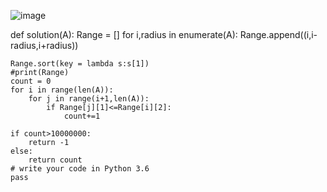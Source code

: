 
![image](https://i.imgur.com/Z0Zb7MB.jpg)


def solution(A):
    Range = []
    for i,radius in enumerate(A):
        Range.append((i,i-radius,i+radius))
    
    Range.sort(key = lambda s:s[1])
    #print(Range)
    count = 0
    for i in range(len(A)):
        for j in range(i+1,len(A)):
            if Range[j][1]<=Range[i][2]:
                count+=1
    
    if count>10000000:
        return -1
    else:
        return count
    # write your code in Python 3.6
    pass
